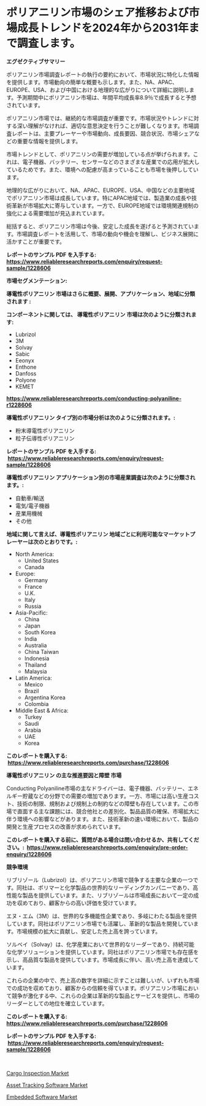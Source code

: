 <p><h1>ポリアニリン市場のシェア推移および市場成長トレンドを2024年から2031年まで調査します。</h1></p><p><strong>エグゼクティブサマリー</strong></p>
<p><p>ポリアニリン市場調査レポートの執行の要約において、市場状況に特化した情報を提供します。市場動向の簡単な概要も示します。また、NA、APAC、EUROPE、USA、および中国における地理的な広がりについて詳細に説明します。予測期間中にポリアニリン市場は、年間平均成長率8.9％で成長すると予想されています。</p><p>ポリアニリン市場では、継続的な市場調査が重要です。市場状況やトレンドに対する深い理解がなければ、適切な意思決定を行うことが難しくなります。市場調査レポートは、主要プレーヤーや市場動向、成長要因、競合状況、市場シェアなどの重要な情報を提供します。</p><p>市場トレンドとして、ポリアニリンの需要が増加している点が挙げられます。これは、電子機器、バッテリー、センサーなどのさまざまな産業での応用が拡大しているためです。また、環境への配慮が高まっていることも市場を後押ししています。</p><p>地理的な広がりにおいて、NA、APAC、EUROPE、USA、中国などの主要地域でポリアニリン市場は成長しています。特にAPAC地域では、製造業の成長や技術革新が市場拡大に寄与しています。一方で、EUROPE地域では環境関連規制の強化による需要増加が見込まれています。</p><p>総括すると、ポリアニリン市場は今後、安定した成長を遂げると予測されています。市場調査レポートを活用して、市場の動向や機会を理解し、ビジネス展開に活かすことが重要です。</p></p>
<p><strong>レポートのサンプル PDF を入手する: <a href="https://www.reliableresearchreports.com/enquiry/request-sample/1228606">https://www.reliableresearchreports.com/enquiry/request-sample/1228606</a></strong></p>
<p><strong>市場セグメンテーション:</strong></p>
<p><strong> 導電性ポリアニリン 市場はさらに概要、展開、アプリケーション、地域に分類されます :</strong></p>
<p><strong>コンポーネントに関しては、 導電性ポリアニリン 市場は次のように分類されます: &nbsp;</strong></p>
<p><ul><li>Lubrizol</li><li>3M</li><li>Solvay</li><li>Sabic</li><li>Eeonyx</li><li>Enthone</li><li>Danfoss</li><li>Polyone</li><li>KEMET</li></ul></p>
<p><strong><a href="https://www.reliableresearchreports.com/conducting-polyaniline-r1228606">https://www.reliableresearchreports.com/conducting-polyaniline-r1228606</a></strong></p>
<p><strong> 導電性ポリアニリン タイプ別の市場分析は次のように分類されます。:</strong></p>
<p><ul><li>粉末導電性ポリアニリン</li><li>粒子伝導性ポリアニリン</li></ul></p>
<p><strong>レポートのサンプル PDF を入手する: &nbsp;<a href="https://www.reliableresearchreports.com/enquiry/request-sample/1228606">https://www.reliableresearchreports.com/enquiry/request-sample/1228606</a></strong></p>
<p><strong> 導電性ポリアニリン アプリケーション別の市場産業調査は次のように分類されます。:</strong></p>
<p><ul><li>自動車/輸送</li><li>電気/電子機器</li><li>産業用機械</li><li>その他</li></ul></p>
<p><strong>地域に関して言えば、導電性ポリアニリン 地域ごとに利用可能なマーケットプレーヤーは次のとおりです。:</strong></p>
<p><ul>
    <li>
        North America:
        <ul>
            <li>United States</li>
            <li>Canada</li>
        </ul>
    </li>
    <li>
        Europe:
        <ul>
            <li>Germany</li>
            <li>France</li>
            <li>U.K.</li>
            <li>Italy</li>
            <li>Russia</li>
        </ul>
    </li>
    <li>
        Asia-Pacific:
        <ul>
            <li>China</li>
            <li>Japan</li>
            <li>South Korea</li>
            <li>India</li>
            <li>Australia</li>
            <li>China Taiwan</li>
            <li>Indonesia</li>
            <li>Thailand</li>
            <li>Malaysia</li>
        </ul>
    </li>
    <li>
        Latin America:
        <ul>
            <li>Mexico</li>
            <li>Brazil</li>
            <li>Argentina Korea</li>
            <li>Colombia</li>
        </ul>
    </li>
    <li>
        Middle East & Africa:
        <ul>
            <li>Turkey</li>
            <li>Saudi</li>
            <li>Arabia</li>
            <li>UAE</li>
            <li>Korea</li>
        </ul>
    </li>
    </ul></p>
<p><strong>このレポートを購入する: &nbsp;<a href="https://www.reliableresearchreports.com/purchase/1228606">https://www.reliableresearchreports.com/purchase/1228606</a></strong></p>
<p><strong>導電性ポリアニリン の主な推進要因と障壁 市場</strong></p>
<p><p>Conducting Polyaniline市場の主なドライバーは、電子機器、バッテリー、エネルギー貯蔵などの分野での需要の増加であります。一方、市場には高い生産コスト、技術の制限、規制および規制上の制約などの障壁も存在しています。この市場で直面する主な課題には、競合他社との差別化、製品品質の確保、市場拡大に伴う環境への影響などがあります。また、技術革新の速い環境において、製品の開発と生産プロセスの改善が求められています。</p></p>
<p><strong>このレポートを購入する前に、質問がある場合は問い合わせるか、共有してください。:&nbsp; <a href="https://www.reliableresearchreports.com/enquiry/pre-order-enquiry/1228606">https://www.reliableresearchreports.com/enquiry/pre-order-enquiry/1228606</a></strong></p>
<p><strong>競争環境</strong></p>
<p><p>リブリゾール（Lubrizol）は、ポリアニリン市場で競争する主要な企業の一つです。同社は、ポリマーと化学製品の世界的なリーディングカンパニーであり、高性能な製品を提供しています。また、リブリゾールは市場成長において一定の成功を収めており、顧客からの高い評価を受けています。</p><p>エヌ・エム（3M）は、世界的な多機能性企業であり、多岐にわたる製品を提供しています。同社はポリアニリン市場でも活躍し、革新的な製品を開発しています。市場規模の拡大に貢献し、安定した売上高を誇っています。</p><p>ソルベイ（Solvay）は、化学産業において世界的なリーダーであり、持続可能な化学ソリューションを提供しています。同社はポリアニリン市場でも存在感を示し、高品質な製品を提供しています。市場成長に伴い、高い売上高を達成しています。</p><p>これらの企業の中で、売上高の数字を詳細に示すことは難しいが、いずれも市場での成功を収めており、顧客からの信頼を得ています。ポリアニリン市場において競争が激化する中、これらの企業は革新的な製品とサービスを提供し、市場のリーダーとしての地位を確立しています。</p></p>
<p><strong>このレポートを購入する: &nbsp; <a href="https://www.reliableresearchreports.com/purchase/1228606">https://www.reliableresearchreports.com/purchase/1228606</a></strong></p>
<p><strong>レポートのサンプル PDF を入手する: &nbsp;<a href="https://www.reliableresearchreports.com/enquiry/request-sample/1228606">https://www.reliableresearchreports.com/enquiry/request-sample/1228606</a></strong><strong></strong></p>
<p>&nbsp;</p>
<p><p><a href="https://www.linkedin.com/pulse/decoding-cargo-inspection-market-metrics-share-trends-zmeve?trackingId=ORLfMP4PpHSOgGsBt7ZFzw%3D%3D">Cargo Inspection Market</a></p><p><a href="https://www.linkedin.com/pulse/asset-tracking-software-market-share-evolution-growth-trends-2024-6ycxe?trackingId=qySEwpw3k0No637q6CvWOw%3D%3D">Asset Tracking Software Market</a></p><p><a href="https://www.linkedin.com/pulse/embedded-software-market-trends-forecast-competitive-analysis-ttiif?trackingId=i16Q%2BaMQ2xueKjOYgORgCA%3D%3D">Embedded Software Market</a></p></p>